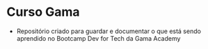 # Curso Gama
- Repositório criado para guardar e documentar o que está sendo aprendido no Bootcamp Dev for Tech da Gama Academy

